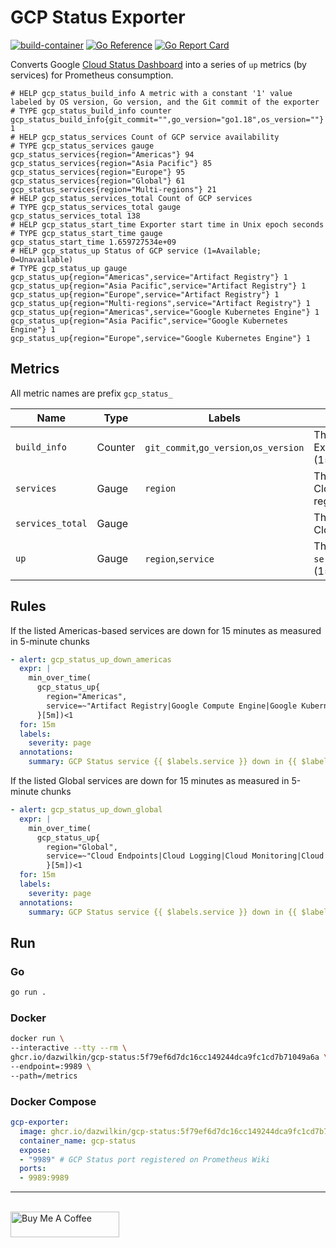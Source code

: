 # GCP Status Exporter

[![build-container](https://github.com/DazWilkin/gcp-status/actions/workflows/build.yml/badge.svg)](https://github.com/DazWilkin/gcp-status/actions/workflows/build.yml)
[![Go Reference](https://pkg.go.dev/badge/github.com/DazWilkin/gcp-status.svg)](https://pkg.go.dev/github.com/DazWilkin/gcp-status)
[![Go Report Card](https://goreportcard.com/badge/github.com/dazwilkin/gcp-status)](https://goreportcard.com/report/github.com/dazwilkin/gcp-status)

Converts Google [Cloud Status Dashboard](https://status.cloud.google.com/) into a series of `up` metrics (by services) for Prometheus consumption.

```console
# HELP gcp_status_build_info A metric with a constant '1' value labeled by OS version, Go version, and the Git commit of the exporter
# TYPE gcp_status_build_info counter
gcp_status_build_info{git_commit="",go_version="go1.18",os_version=""} 1
# HELP gcp_status_services Count of GCP service availability
# TYPE gcp_status_services gauge
gcp_status_services{region="Americas"} 94
gcp_status_services{region="Asia Pacific"} 85
gcp_status_services{region="Europe"} 95
gcp_status_services{region="Global"} 61
gcp_status_services{region="Multi-regions"} 21
# HELP gcp_status_services_total Count of GCP services
# TYPE gcp_status_services_total gauge
gcp_status_services_total 138
# HELP gcp_status_start_time Exporter start time in Unix epoch seconds
# TYPE gcp_status_start_time gauge
gcp_status_start_time 1.659727534e+09
# HELP gcp_status_up Status of GCP service (1=Available; 0=Unavailable)
# TYPE gcp_status_up gauge
gcp_status_up{region="Americas",service="Artifact Registry"} 1
gcp_status_up{region="Asia Pacific",service="Artifact Registry"} 1
gcp_status_up{region="Europe",service="Artifact Registry"} 1
gcp_status_up{region="Multi-regions",service="Artifact Registry"} 1
gcp_status_up{region="Americas",service="Google Kubernetes Engine"} 1
gcp_status_up{region="Asia Pacific",service="Google Kubernetes Engine"} 1
gcp_status_up{region="Europe",service="Google Kubernetes Engine"} 1
```

## Metrics

All metric names are prefix `gcp_status_`

|Name|Type|Labels|Description|
|----|----|------|-----------|
|`build_info`|Counter|`git_commit`,`go_version`,`os_version`|The status of the Exporter (1=available)|
|`services`|Gauge|`region`|The count of Google Cloud services by region| 
|`services_total`|Gauge||The count of Google Cloud services|
|`up`|Gauge|`region`,`service`|The status of the `service` in the `region` (1=available;0=down)|

## Rules

If the listed Americas-based services are down for 15 minutes as measured in 5-minute chunks

```yaml
- alert: gcp_status_up_down_americas
  expr: |
    min_over_time(
      gcp_status_up{
        region="Americas",
        service=~"Artifact Registry|Google Compute Engine|Google Kubernetes Engine|Cloud Firestore|Google Cloud Functions|Cloud Run|Google Cloud Scheduler"
      }[5m])<1
  for: 15m
  labels:
    severity: page
  annotations:
    summary: GCP Status service {{ $labels.service }} down in {{ $labels.region }}
```

If the listed Global services are down for 15 minutes as measured in 5-minute chunks

```yaml
- alert: gcp_status_up_down_global
  expr: |
    min_over_time(
      gcp_status_up{
        region="Global",
        service=~"Cloud Endpoints|Cloud Logging|Cloud Monitoring|Cloud Profiler"
        }[5m])<1
  for: 15m
  labels:
    severity: page
  annotations:
    summary: GCP Status service {{ $labels.service }} down in {{ $labels.region }}
```

## Run

### Go

```bash
go run .
```

### Docker

```bash
docker run \
--interactive --tty --rm \
ghcr.io/dazwilkin/gcp-status:5f79ef6d7dc16cc149244dca9fc1cd7b71049a6a \
--endpoint=:9989 \
--path=/metrics
```

### Docker Compose

```YAML
gcp-exporter:
  image: ghcr.io/dazwilkin/gcp-status:5f79ef6d7dc16cc149244dca9fc1cd7b71049a6a
  container_name: gcp-status
  expose:
  - "9989" # GCP Status port registered on Prometheus Wiki
  ports:
  - 9989:9989
```

<hr/>
<br/>
<a href="https://www.buymeacoffee.com/dazwilkin" target="_blank"><img src="https://cdn.buymeacoffee.com/buttons/default-orange.png" alt="Buy Me A Coffee" height="41" width="174"></a>
